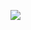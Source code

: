 ![](https://64.media.tumblr.com/e4718ae82bd057c528ace832bde03ee8/3df4c8c8f95f56d5-6a/s1280x1920/b79257db15cf3f214a5573fb15c9e0ae66ec6fda.pnj)
